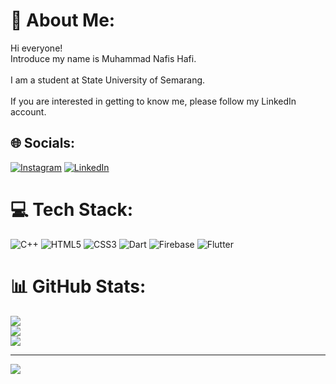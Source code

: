 # 💫 About Me:
Hi everyone!<br>Introduce my name is Muhammad Nafis Hafi.<br><br>I am a student at State University of Semarang.<br><br>If you are interested in getting to know me, please follow my LinkedIn account.

## 🌐 Socials:
[![Instagram](https://img.shields.io/badge/Instagram-%23E4405F.svg?logo=Instagram&logoColor=white)](https://instagram.com/hafi_117) [![LinkedIn](https://img.shields.io/badge/LinkedIn-%230077B5.svg?logo=linkedin&logoColor=white)](https://linkedin.com/in/muhammad-nafis-hafi-8067a9267) 

# 💻 Tech Stack:
![C++](https://img.shields.io/badge/c++-%2300599C.svg?style=flat&logo=c%2B%2B&logoColor=white) ![HTML5](https://img.shields.io/badge/html5-%23E34F26.svg?style=flat&logo=html5&logoColor=white) ![CSS3](https://img.shields.io/badge/css3-%231572B6.svg?style=flat&logo=css3&logoColor=white) ![Dart](https://img.shields.io/badge/dart-%230175C2.svg?style=flat&logo=dart&logoColor=white) ![Firebase](https://img.shields.io/badge/Firebase-039BE5?style=flat&logo=Firebase&logoColor=white) ![Flutter](https://img.shields.io/badge/Flutter-%2302569B.svg?style=flat&logo=Flutter&logoColor=white)
# 📊 GitHub Stats:
![](https://github-readme-stats.vercel.app/api?username=nafishafi&theme=tokyonight&hide_border=false&include_all_commits=false&count_private=false)<br/>
![](https://github-readme-streak-stats.herokuapp.com/?user=nafishafi&theme=tokyonight&hide_border=false)<br/>
![](https://github-readme-stats.vercel.app/api/top-langs/?username=nafishafi&theme=tokyonight&hide_border=false&include_all_commits=false&count_private=false&layout=compact)

---
[![](https://visitcount.itsvg.in/api?id=nafishafi&icon=2&color=0)](https://visitcount.itsvg.in)

<!-- Proudly created with GPRM ( https://gprm.itsvg.in ) -->
